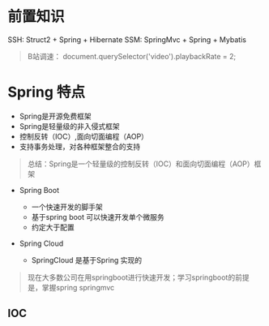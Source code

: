 # 前置知识
SSH: Struct2 + Spring + Hibernate
SSM: SpringMvc + Spring + Mybatis

> B站调速： document.querySelector('video').playbackRate = 2;

# Spring 特点

- Spring是开源免费框架
- Spring是轻量级的非入侵式框架
- 控制反转（IOC）,面向切面编程（AOP）
- 支持事务处理，对各种框架整合的支持

> 总结：Spring是一个轻量级的控制反转（IOC）和面向切面编程（AOP）框架

- Spring Boot
    - 一个快速开发的脚手架
    - 基于spring boot 可以快速开发单个微服务
    - 约定大于配置

- Spring Cloud
    - SpringCloud 是基于Spring 实现的
    
> 现在大多数公司在用springboot进行快速开发；学习springboot的前提是，掌握spring springmvc


## IOC
